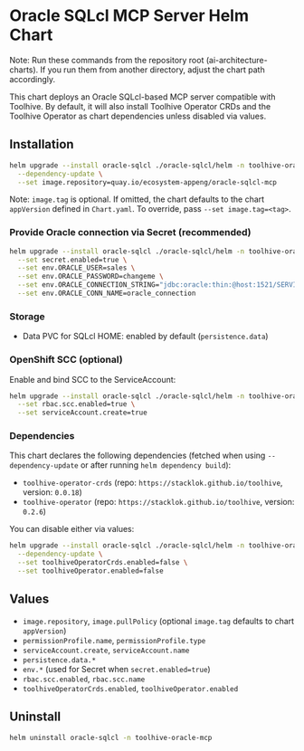 # Oracle SQLcl MCP Server Helm Chart

Note: Run these commands from the repository root (ai-architecture-charts). If you run them from another directory, adjust the chart path accordingly.

This chart deploys an Oracle SQLcl-based MCP server compatible with Toolhive. By default, it will also install Toolhive Operator CRDs and the Toolhive Operator as chart dependencies unless disabled via values.

## Installation

```bash
helm upgrade --install oracle-sqlcl ./oracle-sqlcl/helm -n toolhive-oracle-mcp --create-namespace \
  --dependency-update \
  --set image.repository=quay.io/ecosystem-appeng/oracle-sqlcl-mcp
```

Note: `image.tag` is optional. If omitted, the chart defaults to the chart `appVersion` defined in `Chart.yaml`. To override, pass `--set image.tag=<tag>`.

### Provide Oracle connection via Secret (recommended)

```bash
helm upgrade --install oracle-sqlcl ./oracle-sqlcl/helm -n toolhive-oracle-mcp \
  --set secret.enabled=true \
  --set env.ORACLE_USER=sales \
  --set env.ORACLE_PASSWORD=changeme \
  --set env.ORACLE_CONNECTION_STRING="jdbc:oracle:thin:@host:1521/SERVICE" \
  --set env.ORACLE_CONN_NAME=oracle_connection
```

### Storage
- Data PVC for SQLcl HOME: enabled by default (`persistence.data`)

### OpenShift SCC (optional)
Enable and bind SCC to the ServiceAccount:
```bash
helm upgrade --install oracle-sqlcl ./oracle-sqlcl/helm -n toolhive-oracle-mcp \
  --set rbac.scc.enabled=true \
  --set serviceAccount.create=true
```

### Dependencies
This chart declares the following dependencies (fetched when using `--dependency-update` or after running `helm dependency build`):

- `toolhive-operator-crds` (repo: `https://stacklok.github.io/toolhive`, version: `0.0.18`)
- `toolhive-operator` (repo: `https://stacklok.github.io/toolhive`, version: `0.2.6`)

You can disable either via values:

```bash
helm upgrade --install oracle-sqlcl ./oracle-sqlcl/helm -n toolhive-oracle-mcp \
  --dependency-update \
  --set toolhiveOperatorCrds.enabled=false \
  --set toolhiveOperator.enabled=false
```

## Values
- `image.repository`, `image.pullPolicy` (optional `image.tag` defaults to chart `appVersion`)
- `permissionProfile.name`, `permissionProfile.type`
- `serviceAccount.create`, `serviceAccount.name`
- `persistence.data.*`
- `env.*` (used for Secret when `secret.enabled=true`)
- `rbac.scc.enabled`, `rbac.scc.name`
- `toolhiveOperatorCrds.enabled`, `toolhiveOperator.enabled`

## Uninstall
```bash
helm uninstall oracle-sqlcl -n toolhive-oracle-mcp 
```
